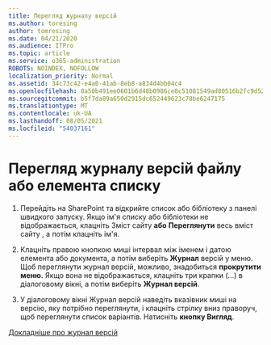 ```yaml
---
title: Перегляд журналу версій
ms.author: toresing
author: tomresing
ms.date: 04/21/2020
ms.audience: ITPro
ms.topic: article
ms.service: o365-administration
ROBOTS: NOINDEX, NOFOLLOW
localization_priority: Normal
ms.assetid: 34c73c42-e4a0-41ab-8eb8-a834d4bb04c4
ms.openlocfilehash: 8a50b491ee0601b6d48b0986ce8c51081549ad80516b2fc9d52f1bf6e7c025cf
ms.sourcegitcommit: b5f7da89a650d2915dc652449623c78be6247175
ms.translationtype: MT
ms.contentlocale: uk-UA
ms.lasthandoff: 08/05/2021
ms.locfileid: "54037161"
---
```

# <a name="view-version-history-of-a-file-or-list-item"></a>Перегляд журналу версій файлу або елемента списку

1. Перейдіть на SharePoint та відкрийте список або бібліотеку з панелі швидкого запуску. Якщо ім'я списку або бібліотеки не відображається, клацніть Зміст сайту **або** **Переглянути** весь вміст сайту , а потім клацніть ім'я.
    
2. Клацніть правою кнопкою миші інтервал між іменем і датою елемента або документа, а потім виберіть **Журнал** версій у меню. Щоб переглянути журнал версій, можливо, знадобиться **прокрутити меню.** Якщо вона не відображається, клацніть три крапки (...) в діалоговому вікні, а потім виберіть **Журнал версій**.
    
3. У діалоговому вікні Журнал версій наведіть вказівник миші на версію, яку потрібно переглянути, і клацніть стрілку вниз праворуч, щоб переглянути список варіантів. Натисніть **кнопку Вигляд**.
    
[Докладніше про журнал версій](https://go.microsoft.com/fwlink/?linkid=875709)
  

